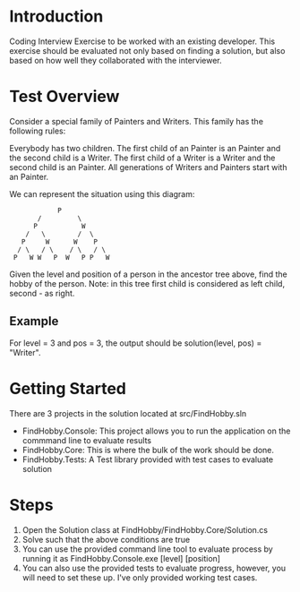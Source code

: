 # Introduction 
Coding Interview Exercise to be worked with an existing developer.  This exercise should be evaluated not only based on finding a solution, but also based on how well they collaborated with the interviewer.

# Test Overview
Consider a special family of Painters and Writers. This family has the following rules:

Everybody has two children.
The first child of an Painter is an Painter and the second child is a Writer.
The first child of a Writer is a Writer and the second child is an Painter.
All generations of Writers and Painters start with an Painter.
 
We can represent the situation using this diagram:
```
            P
       /         \
      P           W
    /   \        /  \
   P     W      W    P
  / \   / \    / \   / \
 P   W W   P  W   P P   W

 ```
 
Given the level and position of a person in the ancestor tree above, find the hobby of the person.
Note: in this tree first child is considered as left child, second - as right.

## Example

For level = 3 and pos = 3, the output should be
solution(level, pos) = "Writer".

# Getting Started

There are 3 projects in the solution located at src/FindHobby.sln
- FindHobby.Console:  This project allows you to run the application on the commmand line to evaluate results
- FindHobby.Core:  This is where the bulk of the work should be done.
- FindHobby.Tests:  A Test library provided with test cases to evaluate solution 

# Steps
1. Open the Solution class at FindHobby/FindHobby.Core/Solution.cs
2. Solve such that the above conditions are true
3. You can use the provided command line tool to evaluate process by running it as FindHobby.Console.exe [level] [position]
4. You can also use the provided tests to evaluate progress, however, you will need to set these up.  I've only provided working test cases.
